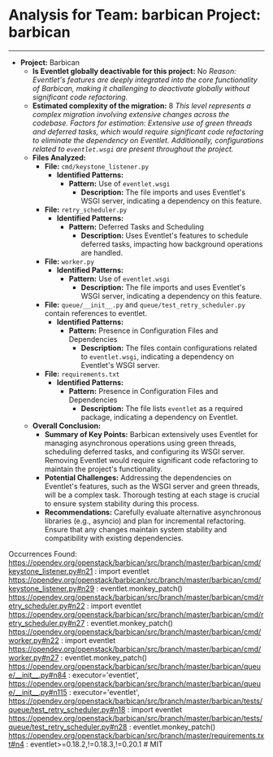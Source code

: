 # Analysis for Team: barbican Project: barbican
---

- **Project:** Barbican
  - **Is Eventlet globally deactivable for this project:** No
    *Reason: Eventlet's features are deeply integrated into the core functionality of Barbican, making it challenging to deactivate globally without significant code refactoring.*
  - **Estimated complexity of the migration:** 8
    *This level represents a complex migration involving extensive changes across the codebase.*
    *Factors for estimation: Extensive use of green threads and deferred tasks, which would require significant code refactoring to eliminate the dependency on Eventlet. Additionally, configurations related to `eventlet.wsgi` are present throughout the project.*
  - **Files Analyzed:**
    - **File:** `cmd/keystone_listener.py`
      - **Identified Patterns:**
        - **Pattern:** Use of `eventlet.wsgi`
          - **Description:** The file imports and uses Eventlet's WSGI server, indicating a dependency on this feature.
    - **File:** `retry_scheduler.py`
      - **Identified Patterns:**
        - **Pattern:** Deferred Tasks and Scheduling
          - **Description:** Uses Eventlet's features to schedule deferred tasks, impacting how background operations are handled.
    - **File:** `worker.py`
      - **Identified Patterns:**
        - **Pattern:** Use of `eventlet.wsgi`
          - **Description:** The file imports and uses Eventlet's WSGI server, indicating a dependency on this feature.
    - **File:** `queue/__init__.py` and `queue/test_retry_scheduler.py` contain references to eventlet.
      - **Identified Patterns:**
        - **Pattern:** Presence in Configuration Files and Dependencies
          - **Description:** The files contain configurations related to `eventlet.wsgi`, indicating a dependency on Eventlet's WSGI server.
    - **File:** `requirements.txt`
      - **Identified Patterns:**
        - **Pattern:** Presence in Configuration Files and Dependencies
          - **Description:** The file lists `eventlet` as a required package, indicating a dependency on Eventlet.
  - **Overall Conclusion:**
    - **Summary of Key Points:** Barbican extensively uses Eventlet for managing asynchronous operations using green threads, scheduling deferred tasks, and configuring its WSGI server. Removing Eventlet would require significant code refactoring to maintain the project's functionality.
    - **Potential Challenges:** Addressing the dependencies on Eventlet's features, such as the WSGI server and green threads, will be a complex task. Thorough testing at each stage is crucial to ensure system stability during this process.
    - **Recommendations:** Carefully evaluate alternative asynchronous libraries (e.g., asyncio) and plan for incremental refactoring. Ensure that any changes maintain system stability and compatibility with existing dependencies.

Occurrences Found:
https://opendev.org/openstack/barbican/src/branch/master/barbican/cmd/keystone_listener.py#n21 : import eventlet
https://opendev.org/openstack/barbican/src/branch/master/barbican/cmd/keystone_listener.py#n29 : eventlet.monkey_patch()
https://opendev.org/openstack/barbican/src/branch/master/barbican/cmd/retry_scheduler.py#n22 : import eventlet
https://opendev.org/openstack/barbican/src/branch/master/barbican/cmd/retry_scheduler.py#n27 : eventlet.monkey_patch()
https://opendev.org/openstack/barbican/src/branch/master/barbican/cmd/worker.py#n22 : import eventlet
https://opendev.org/openstack/barbican/src/branch/master/barbican/cmd/worker.py#n27 : eventlet.monkey_patch()
https://opendev.org/openstack/barbican/src/branch/master/barbican/queue/__init__.py#n84 : executor='eventlet',
https://opendev.org/openstack/barbican/src/branch/master/barbican/queue/__init__.py#n115 : executor='eventlet',
https://opendev.org/openstack/barbican/src/branch/master/barbican/tests/queue/test_retry_scheduler.py#n18 : import eventlet
https://opendev.org/openstack/barbican/src/branch/master/barbican/tests/queue/test_retry_scheduler.py#n28 : eventlet.monkey_patch()
https://opendev.org/openstack/barbican/src/branch/master/requirements.txt#n4 : eventlet>=0.18.2,!=0.18.3,!=0.20.1  # MIT
